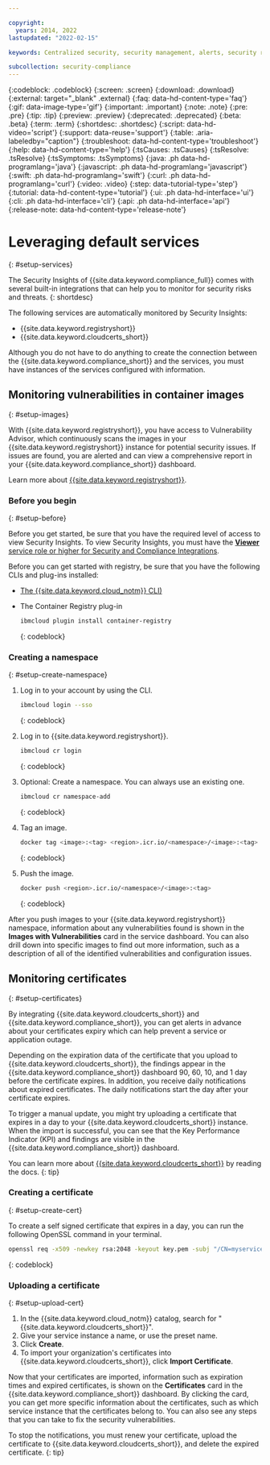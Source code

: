 ```yaml
---

copyright:
  years: 2014, 2022
lastupdated: "2022-02-15"

keywords: Centralized security, security management, alerts, security risk, insights, threat detection

subcollection: security-compliance
---
```


{:codeblock: .codeblock}
{:screen: .screen}
{:download: .download}
{:external: target="_blank" .external}
{:faq: data-hd-content-type='faq'}
{:gif: data-image-type='gif'}
{:important: .important}
{:note: .note}
{:pre: .pre}
{:tip: .tip}
{:preview: .preview}
{:deprecated: .deprecated}
{:beta: .beta}
{:term: .term}
{:shortdesc: .shortdesc}
{:script: data-hd-video='script'}
{:support: data-reuse='support'}
{:table: .aria-labeledby="caption"}
{:troubleshoot: data-hd-content-type='troubleshoot'}
{:help: data-hd-content-type='help'}
{:tsCauses: .tsCauses}
{:tsResolve: .tsResolve}
{:tsSymptoms: .tsSymptoms}
{:java: .ph data-hd-programlang='java'}
{:javascript: .ph data-hd-programlang='javascript'}
{:swift: .ph data-hd-programlang='swift'}
{:curl: .ph data-hd-programlang='curl'}
{:video: .video}
{:step: data-tutorial-type='step'}
{:tutorial: data-hd-content-type='tutorial'}
{:ui: .ph data-hd-interface='ui'}
{:cli: .ph data-hd-interface='cli'}
{:api: .ph data-hd-interface='api'}
{:release-note: data-hd-content-type='release-note'}

# Leveraging default services
{: #setup-services}

The Security Insights of {{site.data.keyword.compliance_full}} comes with several built-in integrations that can help you to monitor for security risks and threats.
{: shortdesc}

The following services are automatically monitored by Security Insights:

* {{site.data.keyword.registryshort}}
* {{site.data.keyword.cloudcerts_short}}

Although you do not have to do anything to create the connection between the {{site.data.keyword.compliance_short}} and the services, you must have instances of the services configured with information.


## Monitoring vulnerabilities in container images
{: #setup-images}

With {{site.data.keyword.registryshort}}, you have access to Vulnerability Advisor, which continuously scans the images in your {{site.data.keyword.registryshort}} instance for potential security issues. If issues are found, you are alerted and can view a comprehensive report in your {{site.data.keyword.compliance_short}} dashboard.

Learn more about [{{site.data.keyword.registryshort}}](/docs/Registry?topic=Registry-getting-started).


### Before you begin
{: #setup-before}

Before you get started, be sure that you have the required level of access to view Security Insights. To view Security Insights, you must have the [**Viewer** service role or higher for Security and Compliance Integrations](/docs/security-compliance?topic=security-compliance-access-management).

Before you can get started with registry, be sure that you have the following CLIs and plug-ins installed:
* [The {{site.data.keyword.cloud_notm}} CLI)](/docs/cli/reference/ibmcloud?topic=cli-install-ibmcloud-cli)
* The Container Registry plug-in

   ```sh
   ibmcloud plugin install container-registry
   ```
   {: codeblock}


### Creating a namespace
{: #setup-create-namespace}

1. Log in to your account by using the CLI.

   ```sh
   ibmcloud login --sso
   ```
   {: codeblock}

2. Log in to {{site.data.keyword.registryshort}}.

   ```sh
   ibmcloud cr login
   ```
   {: codeblock}

3. Optional: Create a namespace. You can always use an existing one.

   ```sh
   ibmcloud cr namespace-add
   ```
   {: codeblock}

4. Tag an image.

   ```sh
   docker tag <image>:<tag> <region>.icr.io/<namespace>/<image>:<tag>
   ```
   {: codeblock}

5. Push the image.

   ```sh
   docker push <region>.icr.io/<namespace>/<image>:<tag>
   ```
   {: codeblock}

After you push images to your {{site.data.keyword.registryshort}} namespace, information about any vulnerabilities found is shown in the **Images with Vulnerabilities** card in the service dashboard. You can also drill down into specific images to find out more information, such as a description of all of the identified vulnerabilities and configuration issues.


## Monitoring certificates
{: #setup-certificates}

By integrating {{site.data.keyword.cloudcerts_short}} and {{site.data.keyword.compliance_short}}, you can get alerts in advance about your certificates expiry which can help prevent a service or application outage.


Depending on the expiration data of the certificate that you upload to {{site.data.keyword.cloudcerts_short}}, the findings appear in the {{site.data.keyword.compliance_short}} dashboard 90, 60, 10, and 1 day before the certificate expires. In addition, you receive daily notifications about expired certificates. The daily notifications start the day after your certificate expires.

To trigger a manual update, you might try uploading a certificate that expires in a day to your {{site.data.keyword.cloudcerts_short}} instance. When the import is successful, you can see that the Key Performance Indicator (KPI) and findings are visible in the {{site.data.keyword.compliance_short}} dashboard.

You can learn more about [{{site.data.keyword.cloudcerts_short}}](/docs/certificate-manager?topic=certificate-manager-getting-started) by reading the docs.
{: tip}


### Creating a certificate
{: #setup-create-cert}

To create a self signed certificate that expires in a day, you can run the following OpenSSL command in your terminal.

```sh
openssl req -x509 -newkey rsa:2048 -keyout key.pem -subj "/CN=myservice.com" -out server.pem -days 1 -nodes
```
{: codeblock}


### Uploading a certificate
{: #setup-upload-cert}

1. In the {{site.data.keyword.cloud_notm}} catalog, search for "{{site.data.keyword.cloudcerts_short}}".
2. Give your service instance a name, or use the preset name.
3. Click **Create**.
4. To import your organization's certificates into {{site.data.keyword.cloudcerts_short}}, click **Import Certificate**.

Now that your certificates are imported, information such as expiration times and expired certificates, is shown on the **Certificates** card in the {{site.data.keyword.compliance_short}} dashboard. By clicking the card, you can get more specific information about the certificates, such as which service instance that the certificates belong to. You can also see any steps that you can take to fix the security vulnerabilities.

To stop the notifications, you must renew your certificate, upload the certificate to {{site.data.keyword.cloudcerts_short}}, and delete the expired certificate.
{: tip}

